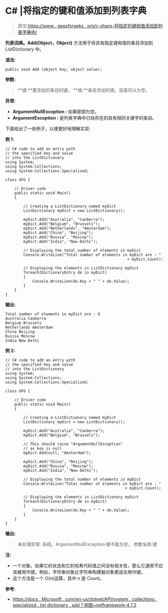 # C# |将指定的键和值添加到列表字典

> 原文:[https://www . geesforgeks . org/c-sharp-将指定的键和值添加到列表字典中/](https://www.geeksforgeeks.org/c-sharp-add-the-specified-key-and-value-into-the-listdictionary/)

**列表词典。Add(Object，Object)** 方法用于将具有指定键和值的条目添加到 ListDictionary 中。

**语法:**

```
public void Add (object key, object value);

```

**参数:**

> **键:**要添加的条目的键。
> **值:**条目添加的值。该值可以为空。

**异常:**

*   **ArgumentNullException :** 如果密钥为空。
*   **ArgumentException :** 是列表字典中已经存在的具有相同关键字的条目。

下面给出了一些例子，以便更好地理解实现:

**例 1:**

```
// C# code to add an entry with
// the specified key and value
// into the ListDictionary
using System;
using System.Collections;
using System.Collections.Specialized;

class GFG {

    // Driver code
    public static void Main()
    {

        // Creating a ListDictionary named myDict
        ListDictionary myDict = new ListDictionary();

        myDict.Add("Australia", "Canberra");
        myDict.Add("Belgium", "Brussels");
        myDict.Add("Netherlands", "Amsterdam");
        myDict.Add("China", "Beijing");
        myDict.Add("Russia", "Moscow");
        myDict.Add("India", "New Delhi");

        // Displaying the total number of elements in myDict
        Console.WriteLine("Total number of elements in myDict are : " 
                                                      + myDict.Count);

        // Displaying the elements in ListDictionary myDict
        foreach(DictionaryEntry de in myDict)
        {
            Console.WriteLine(de.Key + " " + de.Value);
        }
    }
}
```

**输出:**

```
Total number of elements in myDict are : 6
Australia Canberra
Belgium Brussels
Netherlands Amsterdam
China Beijing
Russia Moscow
India New Delhi

```

**例 2:**

```
// C# code to add an entry with
// the specified key and value
// into the ListDictionary
using System;
using System.Collections;
using System.Collections.Specialized;

class GFG {

    // Driver code
    public static void Main()
    {

        // Creating a ListDictionary named myDict
        ListDictionary myDict = new ListDictionary();

        myDict.Add("Australia", "Canberra");
        myDict.Add("Belgium", "Brussels");

        // This should raise "ArgumentNullException"
        // as key is null
        myDict.Add(null, "Amsterdam");

        myDict.Add("China", "Beijing");
        myDict.Add("Russia", "Moscow");
        myDict.Add("India", "New Delhi");

        // Displaying the total number of elements in myDict
        Console.WriteLine("Total number of elements in myDict are : "
                                                     + myDict.Count);

        // Displaying the elements in ListDictionary myDict
        foreach(DictionaryEntry de in myDict)
        {
            Console.WriteLine(de.Key + " " + de.Value);
        }
    }
}
```

**输出:**

> 未处理异常:
> 系统。ArgumentNullException:键不能为空。
> 参数名称:键

**注:**

*   一个对象，如果它的状态和它的哈希代码值之间没有相关性，那么它通常不应该被用作键。例如，字符串对象比字符串构建器对象更适合用作键。
*   这个方法是一个 O(n)运算，其中 n 是 Count。

**参考:**

*   [https://docs . Microsoft . com/en-us/dotnet/API/system . collections . specialized . list dictionary . add？视图=netframework-4.7.2](https://docs.microsoft.com/en-us/dotnet/api/system.collections.specialized.listdictionary.add?view=netframework-4.7.2)